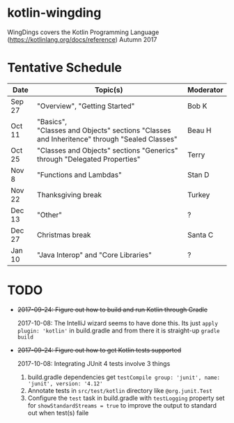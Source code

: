 # kotlin-wingding
WingDings covers the Kotlin Programming Language (https://kotlinlang.org/docs/reference) Autumn 2017

# Tentative Schedule

| Date   | Topic(s)                                             | Moderator |
|--------|------------------------------------------------------|-----------|
| Sep 27 | "Overview", "Getting Started" | Bob K |
| Oct 11 | "Basics",<br> "Classes and Objects" sections "Classes and Inheritence" through "Sealed Classes" | Beau H |
| Oct 25 | "Classes and Objects" sections "Generics" through "Delegated Properties" | Terry |
| Nov 8  | "Functions and Lambdas" | Stan D |
| Nov 22 | Thanksgiving break | Turkey |
| Dec 13 | "Other" | ? |
| Dec 27 | Christmas break | Santa C |
| Jan 10 | "Java Interop" and "Core Libraries" | ? |

# TODO

* ~~2017-09-24:  Figure out how to build and run Kotlin through Gradle~~

  2017-10-08:  The IntelliJ wizard seems to have done this.  Its just `apply plugin: 'kotlin'` in build.gradle and from
  there it is straight-up `gradle build`

* ~~2017-09-24:  Figure out how to get Kotlin tests supported~~

  2017-10-08:  Integrating JUnit 4 tests involve 3 things

  1. build.gradle dependencies get `testCompile group: 'junit', name: 'junit', version: '4.12'`
  2. Annotate tests in `src/test/kotlin` directory like `@org.junit.Test`
  3. Configure the `test` task in build.gradle with `testLogging` property set for `showStandardStreams = true` to
  improve the output to standard out when test(s) faile
